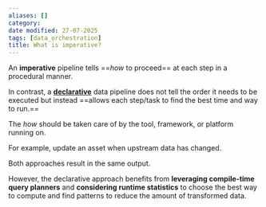 ```yaml
---
aliases: []
category:
date modified: 27-07-2025
tags: [data_orchestration]
title: What is imperative?
---
```

An **imperative** pipeline tells ==_how_ to proceed== at each step in a procedural manner. 

In contrast, a **[declarative](term/declarative.md)** data pipeline does not tell the order it needs to be executed but instead ==allows each step/task to find the best time and way to run.== 

The *how* should be taken care of by the tool, framework, or platform running on. 

For example, update an asset when upstream data has changed. 

Both approaches result in the same output. 

However, the declarative approach benefits from **leveraging compile-time query planners** and **considering runtime statistics** to choose the best way to compute and find patterns to reduce the amount of transformed data.



